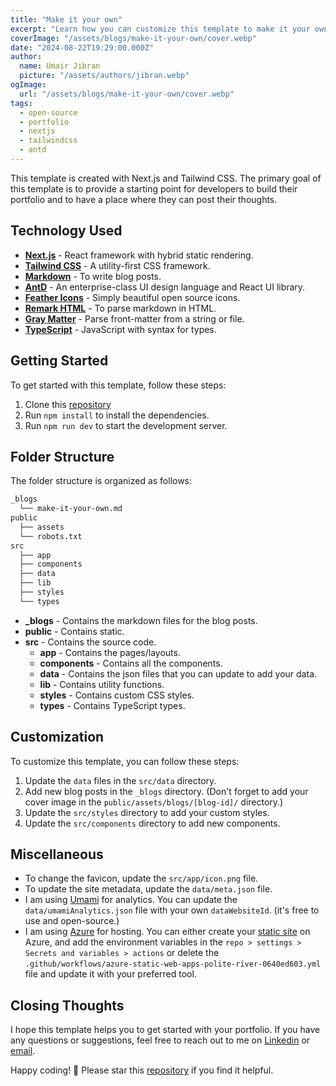 ```yaml
---
title: "Make it your own"
excerpt: "Learn how you can customize this template to make it your own. This guide will help you understand how the template is organized and how to add new content."
coverImage: "/assets/blogs/make-it-your-own/cover.webp"
date: "2024-08-22T19:29:00.000Z"
author:
  name: Umair Jibran
  picture: "/assets/authors/jibran.webp"
ogImage:
  url: "/assets/blogs/make-it-your-own/cover.webp"
tags:
  - open-source
  - portfolio
  - nextjs
  - tailwindcss
  - antd
---
```


This template is created with Next.js and Tailwind CSS. The primary goal of this template is to provide a starting point for developers to build their portfolio and to have a place where they can post their thoughts.

## Technology Used

- **[Next.js](https://nextjs.org/)** - React framework with hybrid static rendering.
- **[Tailwind CSS](https://tailwindcss.com/)** - A utility-first CSS framework.
- **[Markdown](https://www.markdownguide.org/getting-started/)** - To write blog posts.
- **[AntD](https://ant.design/components/overview)** - An enterprise-class UI design language and React UI library.
- **[Feather Icons](https://feathericons.com/)** - Simply beautiful open source icons.
- **[Remark HTML](https://www.npmjs.com/package/remark-html)** - To parse markdown in HTML.
- **[Gray Matter](https://www.npmjs.com/package/gray-matter)** - Parse front-matter from a string or file.
- **[TypeScript](https://www.typescriptlang.org/)** - JavaScript with syntax for types.

## Getting Started

To get started with this template, follow these steps:

1. Clone this [repository](https://github.com/umairjibran/portfolio)
2. Run `npm install` to install the dependencies.
3. Run `npm run dev` to start the development server.

## Folder Structure

The folder structure is organized as follows:

```bash
_blogs
  └── make-it-your-own.md
public
  ├── assets
  └── robots.txt
src
  ├── app
  ├── components
  ├── data
  ├── lib
  ├── styles
  └── types
```

- **_blogs** - Contains the markdown files for the blog posts.
- **public** - Contains static.
- **src** - Contains the source code.
  - **app** - Contains the pages/layouts.
  - **components** - Contains all the components.
  - **data** - Contains the json files that you can update to add your data.
  - **lib** - Contains utility functions.
  - **styles** - Contains custom CSS styles.
  - **types** - Contains TypeScript types.

## Customization

To customize this template, you can follow these steps:

1. Update the `data` files in the `src/data` directory.
2. Add new blog posts in the `_blogs` directory. (Don't forget to add your cover image in the `public/assets/blogs/[blog-id]/` directory.)
3. Update the `src/styles` directory to add your custom styles.
4. Update the `src/components` directory to add new components.

## Miscellaneous

- To change the favicon, update the `src/app/icon.png` file.
- To update the site metadata, update the `data/meta.json` file.
- I am using [Umami](https://umami.is) for analytics. You can update the `data/umamiAnalytics.json` file with your own `dataWebsiteId`. (it's free to use and open-source.)
- I am using [Azure](https://azure.microsoft.com) for hosting. You can either create your [static site](https://learn.microsoft.com/en-us/azure/static-web-apps/deploy-react?pivots=github) on Azure, and add the environment variables in the `repo > settings > Secrets and variables > actions` or delete the `.github/workflows/azure-static-web-apps-polite-river-0640ed603.yml` file and update it with your preferred tool.

## Closing Thoughts

I hope this template helps you to get started with your portfolio. If you have any questions or suggestions, feel free to reach out to me on [Linkedin](https://linkedin.com/in/umairjibran) or [email](mailto:me@umairjibran.com).

Happy coding! 🚀 Please star this [repository](https://github.com/umairjibran/portfolio) if you find it helpful.
